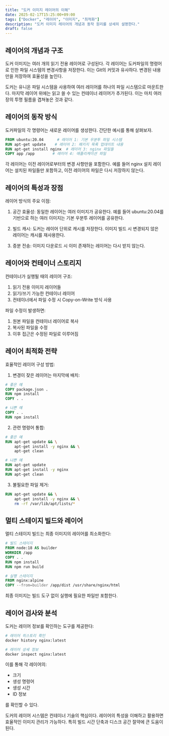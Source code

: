 ```yaml
---
title: "도커 이미지 레이어의 이해"
date: 2025-02-17T15:25:00+09:00
tags: ["Docker", "레이어", "이미지", "최적화"]
description: "도커 이미지 레이어의 개념과 동작 원리를 상세히 설명한다."
draft: false
---
```


## 레이어의 개념과 구조

도커 이미지는 여러 개의 읽기 전용 레이어로 구성된다. 각 레이어는 도커파일의 명령어로 인한 파일 시스템의 변경사항을 저장한다. 이는 Git의 커밋과 유사하다. 변경된 내용만을 저장하여 효율성을 높인다.

도커는 유니온 파일 시스템을 사용하여 여러 레이어를 하나의 파일 시스템으로 마운트한다. 마지막 레이어 위에는 읽고 쓸 수 있는 컨테이너 레이어가 추가된다. 이는 마치 여러 장의 투명 필름을 겹쳐놓은 것과 같다.

## 레이어의 동작 방식

도커파일의 각 명령어는 새로운 레이어를 생성한다. 간단한 예시를 통해 살펴보자.

```dockerfile
FROM ubuntu:20.04      # 레이어 1: 기본 우분투 파일 시스템
RUN apt-get update    # 레이어 2: 패키지 목록 업데이트 내용
RUN apt-get install nginx  # 레이어 3: nginx 파일들
COPY app /app        # 레이어 4: 애플리케이션 파일
```

각 레이어는 이전 레이어로부터의 변경 사항만을 포함한다. 예를 들어 nginx 설치 레이어는 설치된 파일들만 포함하고, 이전 레이어의 파일은 다시 저장하지 않는다.

## 레이어의 특성과 장점

레이어 방식의 주요 이점:

1. 공간 효율성: 동일한 레이어는 여러 이미지가 공유한다. 예를 들어 ubuntu:20.04를 기반으로 하는 여러 이미지는 기본 우분투 레이어를 공유한다.

2. 빌드 캐시: 도커는 레이어 단위로 캐시를 저장한다. 이미지 빌드 시 변경되지 않은 레이어는 캐시를 재사용한다.

3. 증분 전송: 이미지 다운로드 시 이미 존재하는 레이어는 다시 받지 않는다.

## 레이어와 컨테이너 스토리지

컨테이너가 실행될 때의 레이어 구조:

1. 읽기 전용 이미지 레이어들
2. 읽기/쓰기 가능한 컨테이너 레이어
3. 컨테이너에서 파일 수정 시 Copy-on-Write 방식 사용

파일 수정이 발생하면:

1. 원본 파일을 컨테이너 레이어로 복사
2. 복사된 파일을 수정
3. 이후 접근은 수정된 파일로 이루어짐

## 레이어 최적화 전략

효율적인 레이어 구성 방법:

1. 변경이 잦은 레이어는 마지막에 배치:

```dockerfile
# 좋은 예
COPY package.json .
RUN npm install
COPY . .

# 나쁜 예
COPY . .
RUN npm install
```

2. 관련 명령어 통합:

```dockerfile
# 좋은 예
RUN apt-get update && \
    apt-get install -y nginx && \
    apt-get clean

# 나쁜 예
RUN apt-get update
RUN apt-get install -y nginx
RUN apt-get clean
```

3. 불필요한 파일 제거:

```dockerfile
RUN apt-get update && \
    apt-get install -y nginx && \
    rm -rf /var/lib/apt/lists/*
```

## 멀티 스테이지 빌드와 레이어

멀티 스테이지 빌드는 최종 이미지의 레이어를 최소화한다:

```dockerfile
# 빌드 스테이지
FROM node:18 AS builder
WORKDIR /app
COPY . .
RUN npm install
RUN npm run build

# 실행 스테이지
FROM nginx:alpine
COPY --from=builder /app/dist /usr/share/nginx/html
```

최종 이미지는 빌드 도구 없이 실행에 필요한 파일만 포함한다.

## 레이어 검사와 분석

도커는 레이어 정보를 확인하는 도구를 제공한다:

```bash
# 레이어 히스토리 확인
docker history nginx:latest

# 레이어 상세 정보
docker inspect nginx:latest
```

이를 통해 각 레이어의:

-   크기
-   생성 명령어
-   생성 시간
-   ID 정보

를 확인할 수 있다.

도커의 레이어 시스템은 컨테이너 기술의 핵심이다. 레이어의 특성을 이해하고 활용하면 효율적인 이미지 관리가 가능하다. 특히 빌드 시간 단축과 디스크 공간 절약에 큰 도움이 된다.
